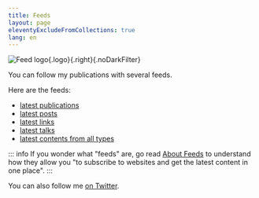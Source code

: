 ```yaml
---
title: Feeds
layout: page
eleventyExcludeFromCollections: true
lang: en
---
```

<div class="wrap">

![Feed logo](/assets/logos/feed.png){.logo}{.right}{.noDarkFilter}

You can follow my publications with several feeds.

Here are the feeds:

- [latest publications](/feeds/publications.xml)
- [latest posts](/feeds/posts.xml)
- [latest links](/feeds/links.xml)
- [latest talks](/feeds/talks.xml)
- [latest contents from all types](/feeds/all.xml)

</div>

::: info
If you wonder what "feeds" are, go read [About Feeds](https://aboutfeeds.com/) to understand how they allow you "to subscribe to websites and get the latest content in one place".
:::

You can also follow me  [on Twitter](https://twitter.com/{{websiteid.twitter}}).
